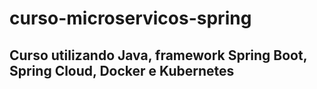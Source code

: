 # curso-microservicos-spring

## Curso utilizando Java, framework Spring Boot, Spring Cloud, Docker e Kubernetes
